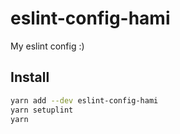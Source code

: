# eslint-config-hami

My eslint config :)


## Install
```bash
yarn add --dev eslint-config-hami
yarn setuplint
yarn
```
